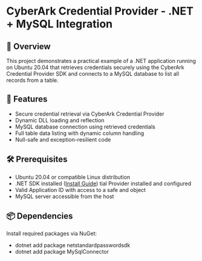 # CyberArk Credential Provider - .NET + MySQL Integration


## 📘 Overview

This project demonstrates a practical example of a .NET application running on Ubuntu 20.04 that retrieves credentials securely using the CyberArk Credential Provider SDK and connects to a MySQL database to list all records from a table.

## 🚀 Features

- Secure credential retrieval via CyberArk Credential Provider
- Dynamic DLL loading and reflection
- MySQL database connection using retrieved credentials
- Full table data listing with dynamic column handling
- Null-safe and exception-resilient code

## 🛠️ Prerequisites

- Ubuntu 20.04 or compatible Linux distribution
- .NET SDK installed ([Install Guide](https://learn.microsoft.com/en-us/dotnet/core/install/linux-ubuntu))
tial Provider installed and configured
- Valid Application ID with access to a safe and object
- MySQL server accessible from the host

## 📦 Dependencies

Install required packages via NuGet:

- dotnet add package netstandardpasswordsdk
- dotnet add package MySqlConnector

